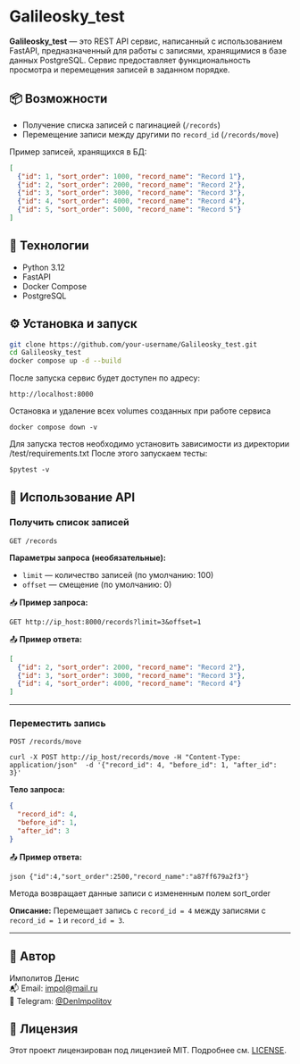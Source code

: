 # Galileosky_test

**Galileosky_test** — это REST API сервис, написанный с использованием FastAPI, предназначенный для работы с записями, хранящимися в базе данных PostgreSQL. Сервис предоставляет функциональность просмотра и перемещения записей в заданном порядке.

## 📦 Возможности

- Получение списка записей с пагинацией (`/records`)
- Перемещение записи между другими по `record_id` (`/records/move`)

Пример записей, хранящихся в БД:
```json
[
  {"id": 1, "sort_order": 1000, "record_name": "Record 1"},
  {"id": 2, "sort_order": 2000, "record_name": "Record 2"},
  {"id": 3, "sort_order": 3000, "record_name": "Record 3"},
  {"id": 4, "sort_order": 4000, "record_name": "Record 4"},
  {"id": 5, "sort_order": 5000, "record_name": "Record 5"}
]
```

## 🚀 Технологии

- Python 3.12
- FastAPI
- Docker Compose
- PostgreSQL

## ⚙️ Установка и запуск

```bash
git clone https://github.com/your-username/Galileosky_test.git
cd Galileosky_test
docker compose up -d --build
```

После запуска сервис будет доступен по адресу:

```
http://localhost:8000
```

Остановка и удаление всех volumes созданных при работе сервиса

```
docker compose down -v
```

Для запуска тестов необходимо установить зависимости из директории /test/requirements.txt
После этого запускаем тесты:

```
$pytest -v
```


## 📘 Использование API

### Получить список записей

`GET /records`

**Параметры запроса (необязательные):**
- `limit` — количество записей (по умолчанию: 100)
- `offset` — смещение (по умолчанию: 0)

📥 **Пример запроса:**

```
GET http://ip_host:8000/records?limit=3&offset=1
```

📤 **Пример ответа:**

```json
[
  {"id": 2, "sort_order": 2000, "record_name": "Record 2"},
  {"id": 3, "sort_order": 3000, "record_name": "Record 3"},
  {"id": 4, "sort_order": 4000, "record_name": "Record 4"}
]
```
---

### Переместить запись

`POST /records/move`

```
curl -X POST http://ip_host/records/move -H "Content-Type: application/json"  -d '{"record_id": 4, "before_id": 1, "after_id": 3}'
```

**Тело запроса:**

```json
{
  "record_id": 4,
  "before_id": 1,
  "after_id": 3
}
```

📤 **Пример ответа:**

```
json {"id":4,"sort_order":2500,"record_name":"a87ff679a2f3"}
```
Метода возвращает данные записи с измененным полем sort_order


**Описание:**
Перемещает запись с `record_id = 4` между записями с `record_id = 1` и `record_id = 3`.

---

## 👤 Автор

Имполитов Денис  
📬 Email: [impol@mail.ru](mailto:impol@mail.ru)  
💬 Telegram: [@DenImpolitov](https://t.me/DenImpolitov)

## 📄 Лицензия

Этот проект лицензирован под лицензией MIT. Подробнее см. [LICENSE](./LICENSE).
